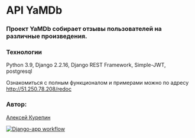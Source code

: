 # API YaMDb
 


 

### Проект YaMDb собирает отзывы пользователей на различные произведения.
 


 

### Технологии
 


 

Python 3.9, Django 2.2.16, Django REST Framework, Simple-JWT, postgresql
 


 



Ознакомиться с полным функционалом и примерами можно по адресу http://51.250.78.208/redoc
 


 


 

### Автор:
 


 

[Алексей Курепин](https://github.com/AlexeyKurepin)

[![Django-app workflow](https://github.com/AlexeyKurepin/yamdb_final/actions/workflows/yamdb_workflow.yml/badge.svg)](https://github.com/AlexeyKurepin/yamdb_final/actions/workflows/yamdb_workflow.yml)
